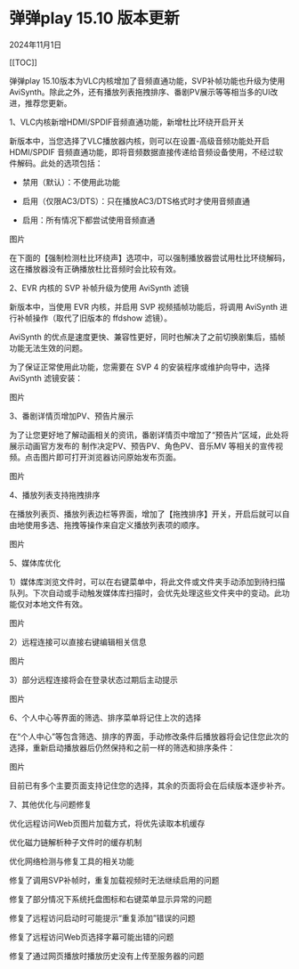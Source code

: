 # 弹弹play 15.10 版本更新

2024年11月1日

[[TOC]]

弹弹play 15.10版本为VLC内核增加了音频直通功能，SVP补帧功能也升级为使用AviSynth。除此之外，还有播放列表拖拽排序、番剧PV展示等等相当多的UI改进，推荐您更新。



1、VLC内核新增HDMI/SPDIF音频直通功能，新增杜比环绕开启开关

新版本中，当您选择了VLC播放器内核，则可以在设置-高级音频功能处开启 HDMI/SPDIF 音频直通功能，即将音频数据直接传递给音频设备使用，不经过软件解码。此处的选项包括：

- 禁用（默认）：不使用此功能

- 启用（仅限AC3/DTS）：只在播放AC3/DTS格式时才使用音频直通

- 启用：所有情况下都尝试使用音频直通

图片

在下面的【强制检测杜比环绕声】选项中，可以强制播放器尝试用杜比环绕解码，这在播放器没有正确播放杜比音频时会比较有效。



2、EVR 内核的 SVP 补帧升级为使用 AviSynth 滤镜

新版本中，当使用 EVR 内核，并启用 SVP 视频插帧功能后，将调用 AviSynth 进行补帧操作（取代了旧版本的 ffdshow 滤镜）。

AviSynth 的优点是速度更快、兼容性更好，同时也解决了之前切换剧集后，插帧功能无法生效的问题。

为了保证正常使用此功能，您需要在 SVP 4 的安装程序或维护向导中，选择 AviSynth 滤镜安装：

图片



3、番剧详情页增加PV、预告片展示

为了让您更好地了解动画相关的资讯，番剧详情页中增加了“预告片”区域，此处将展示动画官方发布的 制作决定PV、预告PV、角色PV、音乐MV 等相关的宣传视频。点击图片即可打开浏览器访问原始发布页面。

图片



4、播放列表支持拖拽排序

在播放列表页、播放列表边栏等界面，增加了【拖拽排序】开关，开启后就可以自由地使用多选、拖拽等操作来自定义播放列表项的顺序。

图片



5、媒体库优化

1）媒体库浏览文件时，可以在右键菜单中，将此文件或文件夹手动添加到待扫描队列。下次自动或手动触发媒体库扫描时，会优先处理这些文件夹中的变动。此功能仅对本地文件有效。

图片

2）远程连接可以直接右键编辑相关信息

图片

3）部分远程连接将会在登录状态过期后主动提示

图片



6、个人中心等界面的筛选、排序菜单将记住上次的选择

在“个人中心”等包含筛选、排序的界面，手动修改条件后播放器将会记住您此次的选择，重新启动播放器后仍然保持和之前一样的筛选和排序条件：

图片

目前已有多个主要页面支持记住您的选择，其余的页面将会在后续版本逐步补齐。



7、其他优化与问题修复

优化远程访问Web页图片加载方式，将优先读取本机缓存

优化磁力链解析种子文件时的缓存机制

优化网络检测与修复工具的相关功能

修复了调用SVP补帧时，重复加载视频时无法继续启用的问题

修复了部分情况下系统托盘图标和右键菜单显示异常的问题

修复了远程访问启动时可能提示“重复添加”错误的问题

修复了远程访问Web页选择字幕可能出错的问题

修复了通过网页播放时播放历史没有上传至服务器的问题